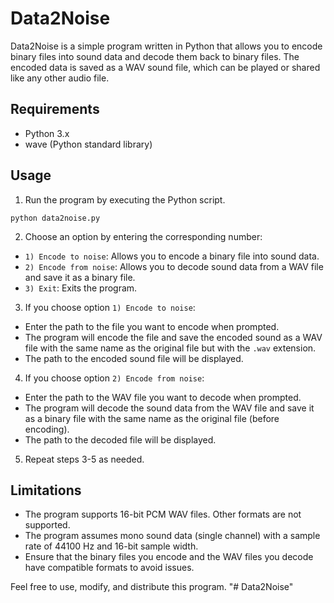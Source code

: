 # Data2Noise

Data2Noise is a simple program written in Python that allows you to encode binary files into sound data and decode them back to binary files. The encoded data is saved as a WAV sound file, which can be played or shared like any other audio file.

## Requirements

- Python 3.x
- wave (Python standard library)

## Usage

1. Run the program by executing the Python script.
```
python data2noise.py
```
2. Choose an option by entering the corresponding number:

- `1) Encode to noise`: Allows you to encode a binary file into sound data.
- `2) Encode from noise`: Allows you to decode sound data from a WAV file and save it as a binary file.
- `3) Exit`: Exits the program.

3. If you choose option `1) Encode to noise`:

- Enter the path to the file you want to encode when prompted.
- The program will encode the file and save the encoded sound as a WAV file with the same name as the original file but with the `.wav` extension.
- The path to the encoded sound file will be displayed.

4. If you choose option `2) Encode from noise`:

- Enter the path to the WAV file you want to decode when prompted.
- The program will decode the sound data from the WAV file and save it as a binary file with the same name as the original file (before encoding).
- The path to the decoded file will be displayed.

5. Repeat steps 3-5 as needed.

## Limitations

- The program supports 16-bit PCM WAV files. Other formats are not supported.
- The program assumes mono sound data (single channel) with a sample rate of 44100 Hz and 16-bit sample width.
- Ensure that the binary files you encode and the WAV files you decode have compatible formats to avoid issues.

Feel free to use, modify, and distribute this program.
"# Data2Noise" 
